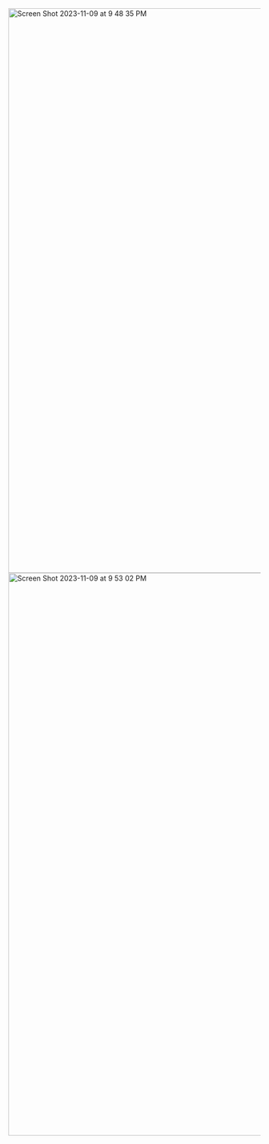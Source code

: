 
<img width="1127" alt="Screen Shot 2023-11-09 at 9 48 35 PM" src="https://github.com/satwik8005/sql-certificate/assets/143406522/aad6d864-9fa6-4b5a-99bf-dee31e0de1fb">
<img width="1123" alt="Screen Shot 2023-11-09 at 9 53 02 PM" src="https://github.com/satwik8005/sql-certificate/assets/143406522/54d852b1-f6ea-4b89-8260-fbeb7b70a360">


